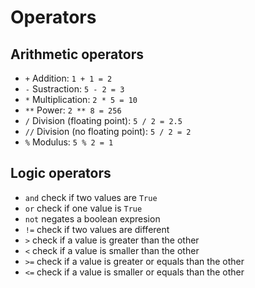 # Operators

## Arithmetic operators

- `+` Addition: `1 + 1 = 2`
- `-` Sustraction: `5 - 2 = 3`
- `*` Multiplication: `2 * 5 = 10`
- `**` Power: `2 ** 8 = 256`
- `/` Division (floating point): `5 / 2 = 2.5`
- `//` Division (no floating point): `5 / 2 = 2`
- `%` Modulus: `5 % 2 = 1`

## Logic operators

- `and` check if two values are `True`
- `or` check if one value is `True`
- `not` negates a boolean expresion
- `!=` check if two values are different
- `>` check if a value is greater than the other
- `<` check if a value is smaller than the other
- `>=` check if a value is greater or equals than the other
- `<=` check if a value is smaller or equals than the other
